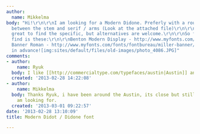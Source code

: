 ```yaml
---
author:
  name: Mikkelma
body: "Hi!\r\n\r\nI am looking for a Modern Didone. Preferly with a rounded curve
  between the stem and serif / arms (Look at the attached file)\r\n\r\nIt could be
  great to find the specific, but alternatives are welcome.\r\n\r\nSo far what i can
  find is these:\r\n\r\nBenton Modern Display - http://www.myfonts.com/fonts/fontbureau/benton-modern-display/\r\nMiller
  Banner Roman - http://www.myfonts.com/fonts/fontbureau/miller-banner/roman/\r\n\r\nThanks
  in advance![img:sites/default/files/old-images/photo_4086.JPG]"
comments:
- author:
    name: Ryuk
  body: I like [[http://commercialtype.com/typefaces/austin|Austin]] and [[http://www.typography.com/fonts/font_styles.php?productLineID=100031|Chronicle]]
  created: '2013-02-28 14:22:08'
- author:
    name: Mikkelma
  body: Thanks Ryuk, i have been around the Austin, its close but still not what i
    am looking for.
  created: '2013-03-01 09:22:57'
date: '2013-02-28 13:10:09'
title: Modern Didot / Didone font

---
```

